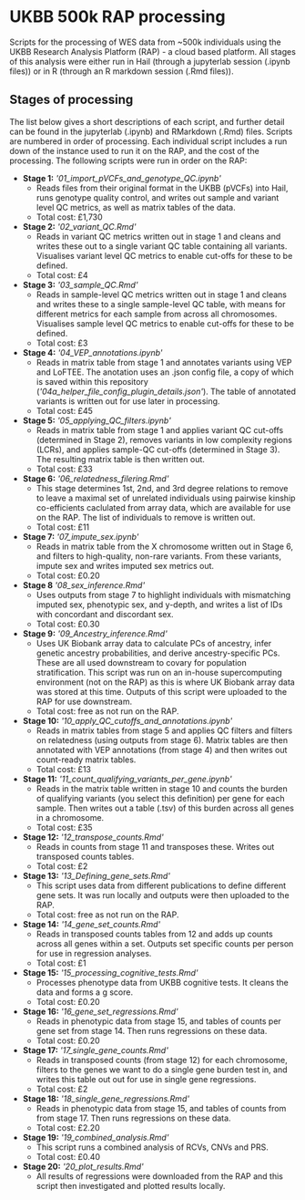 # UKBB 500k RAP processing
Scripts for the processing of WES data from ~500k individuals using the UKBB Research Analysis Platform (RAP) - a cloud based platform. All stages of this analysis were either run in Hail (through a jupyterlab session (.ipynb files)) or in R (through an R markdown session (.Rmd files)).

## Stages of processing 
The list below gives a short descriptions of each script, and further detail can be found in the jupyterlab (.ipynb) and RMarkdown (.Rmd) files. Scripts are numbered in order of processing. Each individual script includes a run down of the instance used to run it on the RAP, and the cost of the processing. The following scripts were run in order on the RAP: 
- **Stage 1:** _'01_import_pVCFs_and_genotype_QC.ipynb'_
    - Reads files from their original format in the UKBB (pVCFs) into Hail, runs genotype quality control, and writes out sample and variant level QC metrics, as well as matrix tables of the data.
    - Total cost: £1,730
- **Stage 2:** _'02_variant_QC.Rmd'_
    - Reads in variant QC metrics written out in stage 1 and cleans and writes these out to a single variant QC table containing all variants. Visualises variant level QC metrics to enable cut-offs for these to be defined. 
    - Total cost: £4
- **Stage 3:** _'03_sample_QC.Rmd'_
    - Reads in sample-level QC metrics written out in stage 1 and cleans and writes these to a single sample-level QC table, with means for different metrics for each sample from across all chromosomes. Visualises sample level QC metrics to enable cut-offs for these to be defined. 
    - Total cost: £3 
- **Stage 4:** _'04_VEP_annotations.ipynb'_
    - Reads in matrix table from stage 1 and annotates variants using VEP and LoFTEE. The anotation uses an .json config file, a copy of which is saved within this repository (_'04a_helper_file_config_plugin_details.json'_). The table of annotated variants is written out for use later in processing. 
    - Total cost: £45
- **Stage 5:** _'05_applying_QC_filters.ipynb'_ 
    - Reads in matrix table from stage 1 and applies variant QC cut-offs (determined in Stage 2), removes variants in low complexity regions (LCRs), and applies sample-QC cut-offs (determined in Stage 3). The resulting matrix table is then written out. 
    - Total cost: £33
- **Stage 6:** _'06_relatedness_filering.Rmd'_ 
    - This stage determines 1st, 2nd, and 3rd degree relations to remove to leave a maximal set of unrelated individuals using pairwise kinship co-efficients caclulated from array data, which are available for use on the RAP. The list of individuals to remove is written out. 
    - Total cost: £11
- **Stage 7:** _'07_impute_sex.ipynb'_ 
    - Reads in matrix table from the X chromosome written out in Stage 6, and filters to high-quality, non-rare variants. From these variants, impute sex and writes imputed sex metrics out. 
    - Total cost: £0.20
- **Stage 8** _'08_sex_inference.Rmd'_
    - Uses outputs from stage 7 to highlight individuals with mismatching imputed sex, phenotypic sex, and y-depth, and writes a list of IDs with concordant and discordant sex. 
    - Total cost: £0.30
- **Stage 9:** _'09_Ancestry_inference.Rmd'_ 
    - Uses UK Biobank array data to calculate PCs of ancestry, infer genetic ancestry probabilities, and derive ancestry-specific PCs. These are all used downstream to covary for population stratification. This script was run on an in-house supercomputing environment (not on the RAP) as this is where UK Biobank array data was stored at this time. Outputs of this script were uploaded to the RAP for use downstream. 
    - Total cost: free as not run on the RAP. 
- **Stage 10:** _'10_apply_QC_cutoffs_and_annotations.ipynb'_
    - Reads in matrix tables from stage 5 and applies QC filters and filters on relatedness (using outputs from stage 6). Matrix tables are then annotated with VEP annotations (from stage 4) and then writes out count-ready matrix tables. 
    - Total cost: £13
- **Stage 11:** _'11_count_qualifying_variants_per_gene.ipynb'_
    - Reads in the matrix table written in stage 10 and counts the burden of qualifying variants (you select this definition) per gene for each sample. Then writes out a table (.tsv) of this burden across all genes in a chromosome.
    - Total cost: £35
- **Stage 12:** _'12_transpose_counts.Rmd'_
    - Reads in counts from stage 11 and transposes these. Writes out transposed counts tables.
    - Total cost: £2
- **Stage 13:** _'13_Defining_gene_sets.Rmd'_
    - This script uses data from different publications to define different gene sets. It was run locally and outputs were then uploaded to the RAP. 
    - Total cost: free as not run on the RAP. 
- **Stage 14:** _'14_gene_set_counts.Rmd'_
    - Reads in transposed counts tables from 12 and adds up counts across all genes within a set. Outputs set specific counts per person for use in regression analyses. 
    - Total cost: £1
- **Stage 15:** _'15_processing_cognitive_tests.Rmd'_
    - Processes phenotype data from UKBB cognitive tests. It cleans the data and forms a g score. 
    - Total cost: £0.20 
- **Stage 16:** _'16_gene_set_regressions.Rmd'_
    - Reads in phenotypic data from stage 15, and tables of counts per gene set from stage 14. Then runs regressions on these data. 
    - Total cost: £0.20
- **Stage 17:** _'17_single_gene_counts.Rmd'_
    - Reads in transposed counts (from stage 12) for each chromosome, filters to the genes we want to do a single gene burden test in, and writes this table out out for use in single gene regressions. 
    - Total cost: £2
- **Stage 18:** _'18_single_gene_regressions.Rmd'_
    - Reads in phenotypic data from stage 15, and tables of counts from from stage 17. Then runs regressions on these data. 
    - Total cost: £2.20 
- **Stage 19:** _'19_combined_analysis.Rmd'_
    - This script runs a combined analysis of RCVs, CNVs and PRS.
    - Total cost: £0.40 
- **Stage 20:** _'20_plot_results.Rmd'_
    - All results of regressions were downloaded from the RAP and this script then investigated and plotted results locally. 

    
    
    
